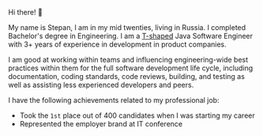 Hi there! 👋

My name is Stepan, I am in my mid twenties, living in Russia. I completed Bachelor's degree in Engineering. I am a [T-shaped](https://en.wikipedia.org/wiki/T-shaped_skills) Java Software Engineer with 3+ years of experience in development in product companies.

I am good at working within teams and influencing engineering-wide best practices within them for the full software development life cycle, including documentation, coding standards, code reviews, building, and testing as well as assisting less experienced developers and peers.

I have the following achievements related to my professional job:
- Took the `1st` place out of 400 candidates when I was starting my career
- Represented the employer brand at IT conference
